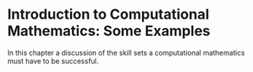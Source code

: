 # Introduction to Computational Mathematics: Some Examples

In this chapter a discussion of the skill sets a computational mathematics must have to be successful.
